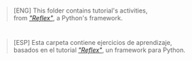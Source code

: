 #
> [ENG] This folder contains tutorial's activities,  
> from _["Reflex"](https://reflex.dev/docs/getting-started/introduction)_, a Python's framework.
#

#
> [ESP] Esta carpeta contiene ejercicios de aprendizaje,  
> basados en el tutorial _["Reflex"](https://reflex.dev/docs/getting-started/introduction)_, un framework para Python.
